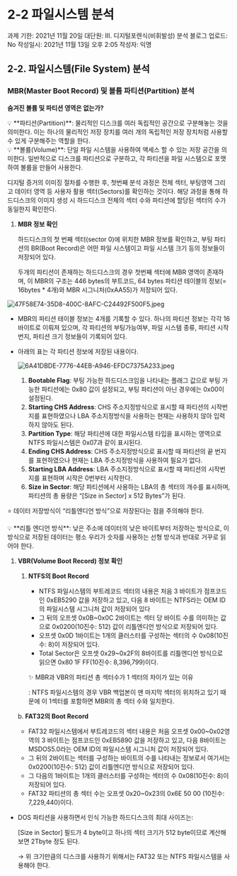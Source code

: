# 2-2 파일시스템 분석

과제 기한: 2021년 11월 20일
대단원: III. 디지털포렌식(비휘발성) 분석
블로그 업로드: No
작성일시: 2021년 11월 13일 오후 2:05
작성자: 익명

## 2-2. 파일시스템(File System) 분석

### MBR(Master Boot Record) 및 볼륨 파티션(Partition) 분석

**숨겨진 볼륨 및 파티션 영역은 없는가?**

<aside>
💡 **파티션(Partition)**: 물리적인 디스크를 여러 독립적인 공간으로 구분해놓는 것을 의미한다. 이는 하나의 물리적인 저장 장치를 여러 개의 독립적인 저장 장치처럼 사용할 수 있게 구분해주는 역할을 한다.

</aside>

<aside>
💡 **볼륨(Volume)**: 단일 파일 시스템을 사용하여 액세스 할 수 있는 저장 공간을 의미한다. 일반적으로 디스크를 파티션으로 구분하고, 각 파티션을 파일 시스템으로 포맷하여 볼륨을 만들어 사용한다.

</aside>

디지털 증거의 이미징 절차를 수행한 후, 첫번째 분석 과정은 전체 섹터, 부팅영역 그리고 데이터 영역 등 사용자 활용 섹터(Sectors)를 확인하는 것이다. 해당 과정을 통해 하드디스크의 이미지 생성 시 하드디스크 전체의 섹터 수와 파티션에 할당된 섹터의 수가 동일한지 확인한다.

1. **MBR 정보 확인**
    
    하드디스크의 첫 번째 섹터(sector 0)에 위치한 MBR 정보를 확인하고, 부팅 파티션의 BR(Boot Record)은 어떤 파일 시스템이고 파일 시스템 크기 등의 정보들이 저장되어 있다.
    
    두개의 파티션이 존재하는 하드디스크의 경우 첫번째 섹터에 MBR 영역이 존재하며, 이 MBR의 구조는 446 bytes의 부트코드, 64 bytes 파티션 테이블의 정보(= 16bytes * 4개)와 MBR 시그니처(0xAA55)가 저장되어 있다.
    

![47F58E74-35D8-400C-8AFC-C24492F500F5.jpeg](2-2%20%E1%84%91%E1%85%A1%E1%84%8B%E1%85%B5%E1%86%AF%E1%84%89%E1%85%B5%E1%84%89%E1%85%B3%E1%84%90%E1%85%A6%E1%86%B7%20%E1%84%87%E1%85%AE%E1%86%AB%E1%84%89%E1%85%A5%E1%86%A8%208bd88941edf94fe09038e3d3401a4022/47F58E74-35D8-400C-8AFC-C24492F500F5.jpeg)

- MBR의 파티션 테이블 정보는 4개를 기록할 수 있다. 하나의 파티션 정보는 각각 16바이트로 이뤄져 있으며, 각 파티션의 부팅가능여부, 파일 시스템 종류, 파티션 시작번지, 파티션 크기 정보들이 기록되어 있다.
- 아래의 표는 각 파티션 정보에 저장된 내용이다.
    
    ![6A41DBDE-7776-44EB-A946-EFDC7375A233.jpeg](2-2%20%E1%84%91%E1%85%A1%E1%84%8B%E1%85%B5%E1%86%AF%E1%84%89%E1%85%B5%E1%84%89%E1%85%B3%E1%84%90%E1%85%A6%E1%86%B7%20%E1%84%87%E1%85%AE%E1%86%AB%E1%84%89%E1%85%A5%E1%86%A8%208bd88941edf94fe09038e3d3401a4022/6A41DBDE-7776-44EB-A946-EFDC7375A233.jpeg)
    
    1. **Bootable Flag**: 부팅 가능한 하드디스크임을 나타내는 플래그 값으로 부팅 가능한 파티션에는 0x80 값이 설정되고, 부팅 파티션이 아닌 경우에는 0x00이 설정된다.
    2. **Starting CHS Address**: CHS 주소지정방식으로 표시할 때 파티션의 시작번지를 표현하였으나 LBA 주소지정방식을 사용하는 현재는 사용하지 않아 입력하지 않아도 된다.
    3. **Partition Type**: 해당 파티션에 대한 파일시스템 타입을 표시하는 영역으로 NTFS 파일시스템은 0x07과 같이 표시된다.
    4. **Ending CHS Address**: CHS 주소지정방식으로 표시할 때 파티션의 끝 번지를 표현하였으나 현재는 LBA 주소지정방식을 사용하여 필요가 없다.
    5. **Starting LBA Address**: LBA 주소지정방식으로 표시할 때 파티션의 시작번지를 표현하며 시작은 0번부터 시작한다.
    6. **Size in Sector**: 해당 파티션에서 사용하는 LBA의 총 섹터의 개수를 표시하며, 파티션의 총 용량은 “[Size in Sector] x 512 Bytes”가 된다.

⭐ 데이터 저장방식이 “리틀엔디언 방식”으로 저장된다는 점을 주의해야 한다.

<aside>
💡 **리틀 엔디언 방식**: 낮은 주소에 데이터의 낮은 바이트부터 저장하는 방식으로, 이 방식으로 저장된 데이터는 평소 우리가 숫자를 사용하는 선형 방식과 반대로 거꾸로 읽어야 한다.

</aside>

1. **VBR(Volume Boot Record) 정보 확인**
    1. **NTFS의 Boot Record**
        - NTFS 파일시스템의 부트레코드 섹터의 내용은 처음 3 바이트가 점프코드인 0xEB5290 값을 저장하고 있고, 다음 8 바이트는 NTFS라는 OEM ID의 파일시스템 시그니처 값이 저장되어 있다
        - 그 뒤의 오프셋 0x0B~0x0C 2바이트는 섹터 당 바이트 수를 의미하는 값으로 0x0200(10진수: 512) 값이 리틀엔디언 방식으로 저장되어 있다.
        - 오프셋 0x0D 1바이트는 1개의 클러스터를 구성하는 섹터의 수 0x08(10진수: 8)이 저장되어 있다.
        - Total Sector은 오프셋 0x29~0x2F의 8바이트를 리틀엔디언 방식으로 읽으면 0x80 1F FF(10진수: 8,396,799)이다.
        
        ✨ MBR과 VBR의 파티션 총 섹터수가 1 섹터의 차이가 있는 이유
        
        : NTFS 파일시스템의 경우 VBR 백업본이 맨 마지막 섹터의 위치하고 있기 때문에 이 1섹터를 포함하면 MBR의 총 섹터 수와 일치한다.
        
    
    b. **FAT32의 Boot Record**
    
    - FAT32 파일시스템에서 부트레코드의 섹터 내용은 처음 오프셋 0x00~0x02영역의 3 바이트는 점프코드인 0xEB5890 값을 저장하고 있고, 다음 8바이트는 MSDOS5.0라는 OEM ID의 파일시스템 시그니처 값이 저장되어 있다.
    - 그 뒤의 2바이트는 섹터를 구성하는 바이트의 수를 나타내는 정보로서 여기서는 0x0200(10진수: 512) 값이 리틀엔디언 방식으로 저장되어 있다.
    - 그 다음의 1바이트는 1개의 클러스터를 구성하는 섹터의 수 0x08(10진수: 8)이 저장되어 있다.
    - FAT32 파티션의 총 섹터 수는 오프셋 0x20~0x23의 0x6E 50 00 (10진수: 7,229,440)이다.
- DOS 파티션을 사용하면서 인식 가능한 하드디스크의 최대 사이즈는:
    
    [Size in Sector] 필드가 4 byte이고 하나의 섹터 크기가 512 byte이므로 계산해보면 2Tbyte 정도 된다.
    
    → 위 크기만큼의 디스크를 사용하기 위해서는 FAT32 또는 NTFS 파일시스템을 사용해야 한다.